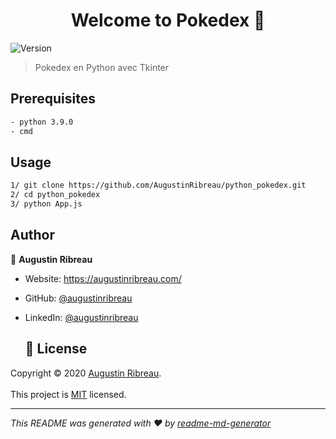 
<h1 align="center">Welcome to Pokedex 👋</h1>  
<p>  
  <img alt="Version" src="https://img.shields.io/badge/version-1.0.0-blue.svg?cacheSeconds=2592000" />  
</p>  

> Pokedex en Python avec Tkinter

## Prerequisites

```sh 
- python 3.9.0
- cmd
```  

## Usage

```sh  
1/ git clone https://github.com/AugustinRibreau/python_pokedex.git
2/ cd python_pokedex
3/ python App.js
```  

## Author

👤 **Augustin Ribreau**

* Website: https://augustinribreau.com/
* GitHub: [@augustinribreau](https://github.com/augustinribreau)
* LinkedIn: [@augustinribreau](https://linkedin.com/in/augustinribreau)

  ## 📝 License

Copyright © 2020 [Augustin Ribreau](https://github.com/augustinribreau).<br />  
This project is [MIT]( ) licensed.

***  
_This README was generated with ❤️ by [readme-md-generator](https://github.com/kefranabg/readme-md-generator)_